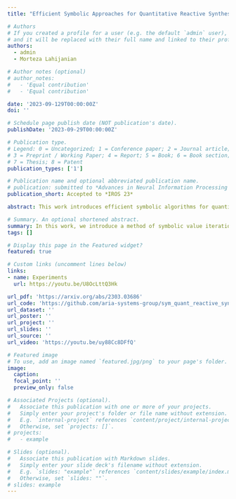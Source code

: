 ```yaml
---
title: "Efficient Symbolic Approaches for Quantitative Reactive Synthesis with Finite Tasks (IROS 23)"

# Authors
# If you created a profile for a user (e.g. the default `admin` user), write the username (folder name) here
# and it will be replaced with their full name and linked to their profile.
authors:
  - admin
  - Morteza Lahijanian 

# Author notes (optional)
# author_notes:
#   - 'Equal contribution'
#   - 'Equal contribution'

date: '2023-09-129T00:00:00Z'
doi: ''

# Schedule page publish date (NOT publication's date).
publishDate: '2023-09-29T00:00:00Z'

# Publication type.
# Legend: 0 = Uncategorized; 1 = Conference paper; 2 = Journal article;
# 3 = Preprint / Working Paper; 4 = Report; 5 = Book; 6 = Book section;
# 7 = Thesis; 8 = Patent
publication_types: ['1']

# Publication name and optional abbreviated publication name.
# publication: submitted to *Advances in Neural Information Processing Systems*
publication_short: Accepted to *IROS 23*

abstract: This work introduces efficient symbolic algorithms for quantitative reactive synthesis. We consider resource-constrained robotic manipulators that need to interact with a human to achieve a complex task expressed in linear temporal logic. Our framework generates reactive strategies that not only guarantee task completion but also seek cooperation with the human when possible. We model the interaction as a two-player game and consider regret-minimizing strategies to encourage cooperation. We use symbolic representation of the game to enable scalability. For synthesis, we first introduce value iteration algorithms for such games with min-max objectives. Then, we extend our method to the regret-minimizing objectives. Our benchmarks reveal that our symbolic framework not only significantly improves computation time (up to an order of magnitude) but also can scale up to much larger instances of manipulation problems with up to 2x number of objects and locations than the state of the art.

# Summary. An optional shortened abstract.
summary: In this work, we introduce a method of symbolic value iteration for quantitative tow-player games with reachability objectives and with resource constraints.
tags: []

# Display this page in the Featured widget?
featured: true

# Custom links (uncomment lines below)
links:
- name: Experiments
  url: https://youtu.be/U8OcLttQ3Hk

url_pdf: 'https://arxiv.org/abs/2303.03686'
url_code: 'https://github.com/aria-systems-group/sym_quant_reactive_synth'
url_dataset: ''
url_poster: ''
url_project: ''
url_slides: ''
url_source: ''
url_video: 'https://youtu.be/uy88Cc8DFfQ'

# Featured image
# To use, add an image named `featured.jpg/png` to your page's folder.
image:
  caption: 
  focal_point: ''
  preview_only: false

# Associated Projects (optional).
#   Associate this publication with one or more of your projects.
#   Simply enter your project's folder or file name without extension.
#   E.g. `internal-project` references `content/project/internal-project/index.md`.
#   Otherwise, set `projects: []`.
# projects:
#   - example

# Slides (optional).
#   Associate this publication with Markdown slides.
#   Simply enter your slide deck's filename without extension.
#   E.g. `slides: "example"` references `content/slides/example/index.md`.
#   Otherwise, set `slides: ""`.
# slides: example
---
```


<!-- {{% callout note %}}
Click the _Cite_ button above to demo the feature to enable visitors to import publication metadata into their reference management software.
{{% /callout %}}

{{% callout note %}}
Create your slides in Markdown - click the _Slides_ button to check out the example.
{{% /callout %}} -->

<!-- Supplementary notes can be added here, including [code, math, and images](https://wowchemy.com/docs/writing-markdown-latex/). -->

